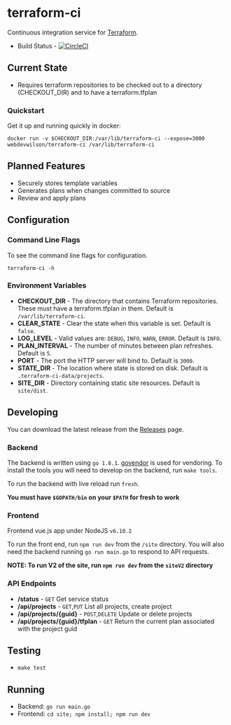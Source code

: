 # terraform-ci 

Continuous integration service for [Terraform](https://terraform.io). 

* Build Status - [![CircleCI](https://circleci.com/gh/webdevwilson/terraform-ci.svg?style=svg)](https://circleci.com/gh/webdevwilson/terraform-ci)

## Current State

* Requires terraform repositories to be checked out to a directory (CHECKOUT_DIR) and to have a terraform.tfplan

### Quickstart

Get it up and running quickly in docker:

`docker run -v $CHECKOUT_DIR:/var/lib/terraform-ci --expose=3000 webdevwilson/terraform-ci /var/lib/terraform-ci`

## Planned Features

* Securely stores template variables
* Generates plans when changes committed to source
* Review and apply plans

## Configuration

### Command Line Flags

To see the command line flags for configuration.

`terraform-ci -h`

### Environment Variables

* **CHECKOUT_DIR** - The directory that contains Terraform repositories. These must have a terraform.tfplan in them. Default is `/var/lib/terraform-ci`.
* **CLEAR_STATE** - Clear the state when this variable is set. Default is `false`.
* **LOG_LEVEL** - Valid values are: `DEBUG`, `INFO`, `WARN`, `ERROR`. Default is `INFO`.
* **PLAN_INTERVAL** - The number of minutes between plan refreshes. Default is `5`.
* **PORT** - The port the HTTP server will bind to. Default is `3000`.
* **STATE_DIR** - The location where state is stored on disk. Default is `.terraform-ci-data/projects`.
* **SITE_DIR** - Directory containing static site resources. Default is `site/dist`.

## Developing

You can download the latest release from the [Releases](https://github.com/webdevwilson/terraform-ci/releases) page.

### Backend

The backend is written using `go 1.8.1`. [govendor](https://github.com/kardianos/govendor) is used for vendoring. To install the tools
you will need to develop on the backend, run `make tools`.

To run the backend with live reload run `fresh`. 

**You must have `$GOPATH/bin` on your `$PATH` for fresh to work**

### Frontend

Frontend vue.js app under NodeJS `v6.10.2`

To run the front end, run `npm run dev` from the `/site` directory. You will also need the backend running `go run main.go` to respond to API requests.

**NOTE: To run V2 of the site, run `npm run dev` from the `siteV2` directory**

### API Endpoints

* **/status** - `GET` Get service status
* **/api/projects** - `GET`,`PUT` List all projects, create project
* **/api/projects/{guid}** - `POST`,`DELETE` Update or delete projects
* **/api/projects/{guid}/tfplan** - `GET` Return the current plan associated with the project guid

### 

## Testing
* `make test`

## Running
* Backend: `go run main.go`
* Frontend: `cd site; npm install; npm run dev`
